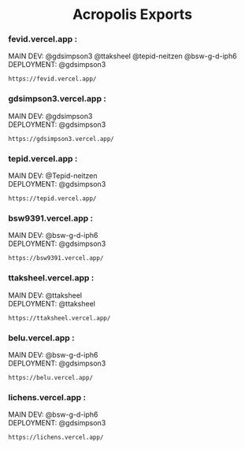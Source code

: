 <h1 align="center">Acropolis Exports</h1>

<h3>fevid.vercel.app :</h3>
MAIN DEV: @gdsimpson3 @ttaksheel @tepid-neitzen @bsw-g-d-iph6
<br/>
DEPLOYMENT: @gdsimpson3
<br/>

    https://fevid.vercel.app/
    
<h3>gdsimpson3.vercel.app :</h3>
MAIN DEV: @gdsimpson3
<br/>
DEPLOYMENT: @gdsimpson3

    https://gdsimpson3.vercel.app/

<h3>tepid.vercel.app :</h3>
MAIN DEV: @Tepid-neitzen
<br/>
DEPLOYMENT: @gdsimpson3

    https://tepid.vercel.app/
<h3>bsw9391.vercel.app :</h3>
MAIN DEV: @bsw-g-d-iph6
<br/>
DEPLOYMENT: @gdsimpson3

    https://bsw9391.vercel.app/
<h3>ttaksheel.vercel.app :</h3>
MAIN DEV: @ttaksheel
<br/>
DEPLOYMENT: @ttaksheel

    https://ttaksheel.vercel.app/
<h3>belu.vercel.app :</h3>
MAIN DEV: @bsw-g-d-iph6
<br/>
DEPLOYMENT: @gdsimpson3

    https://belu.vercel.app/
<h3>lichens.vercel.app :</h3>
MAIN DEV: @bsw-g-d-iph6
<br/>
DEPLOYMENT: @gdsimpson3

    https://lichens.vercel.app/


